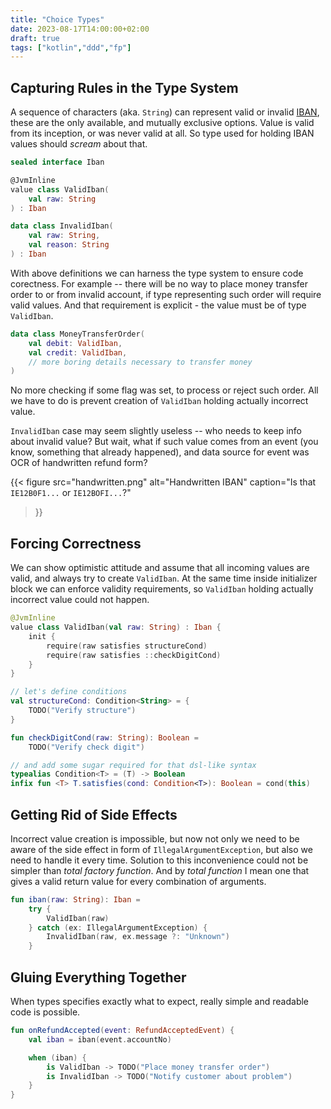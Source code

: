 ```yaml
---
title: "Choice Types"
date: 2023-08-17T14:00:00+02:00
draft: true
tags: ["kotlin","ddd","fp"]
---
```


## Capturing Rules in the Type System

A sequence of characters (aka. `String`) can represent valid or invalid
[IBAN][iban], these are the only available, and mutually exclusive options. 
Value is valid from its inception, or was never valid at all. So type used
for holding IBAN values should _scream_ about that.

```kotlin
sealed interface Iban

@JvmInline
value class ValidIban(
    val raw: String
) : Iban

data class InvalidIban(
    val raw: String,
    val reason: String
) : Iban
```

With above definitions we can harness the type system to ensure code 
corectness. For example -- there will be no way to place money transfer 
order to or from invalid account, if type representing such order will 
require valid values. And that requirement is explicit - the value must
be of type `ValidIban`.

```kotlin
data class MoneyTransferOrder(
    val debit: ValidIban,
    val credit: ValidIban,
    // more boring details necessary to transfer money
)
```

No more checking if some flag was set, to process or reject such order.
All we have to do is prevent creation of `ValidIban` holding actually 
incorrect value.

`InvalidIban` case may seem slightly useless -- who needs to keep info
about invalid value? But wait, what if such value comes from an event
(you know, something that already happened), and data source for event 
was OCR of handwritten refund form? 

{{< figure
    src="handwritten.png"
    alt="Handwritten IBAN"
    caption="Is that `IE12B0F1...` or `IE12BOFI...`?" 
>}}

## Forcing Correctness

We can show optimistic attitude and assume that all incoming values are
valid, and always try to create `ValidIban`. At the same time inside
initializer block we can enforce validity requirements, so `ValidIban`
holding actually incorrect value could not happen.

```kotlin
@JvmInline
value class ValidIban(val raw: String) : Iban {
    init {
        require(raw satisfies structureCond)
        require(raw satisfies ::checkDigitCond)
    }
}

// let's define conditions
val structureCond: Condition<String> = { 
    TODO("Verify structure") 
}

fun checkDigitCond(raw: String): Boolean = 
    TODO("Verify check digit")

// and add some sugar required for that dsl-like syntax
typealias Condition<T> = (T) -> Boolean
infix fun <T> T.satisfies(cond: Condition<T>): Boolean = cond(this)
```

## Getting Rid of Side Effects

Incorrect value creation is impossible, but now not only we need to be
aware of the side effect in form of `IllegalArgumentException`, but also
we need to handle it every time. Solution to this inconvenience could not
be simpler than _total factory function_. And by _total function_ I mean 
one that gives a valid return value for every combination of arguments.

```kotlin
fun iban(raw: String): Iban =
    try {
        ValidIban(raw)
    } catch (ex: IllegalArgumentException) {
        InvalidIban(raw, ex.message ?: "Unknown")
    }
```

## Gluing Everything Together

When types specifies exactly what to expect, really simple and readable
code is possible.

```kotlin
fun onRefundAccepted(event: RefundAcceptedEvent) {
    val iban = iban(event.accountNo)

    when (iban) {
        is ValidIban -> TODO("Place money transfer order")
        is InvalidIban -> TODO("Notify customer about problem")
    }
}
```

[iban]: https://en.wikipedia.org/wiki/International_Bank_Account_Number
[ddd-book]: https://pragprog.com/titles/swdddf/domain-modeling-made-functional/